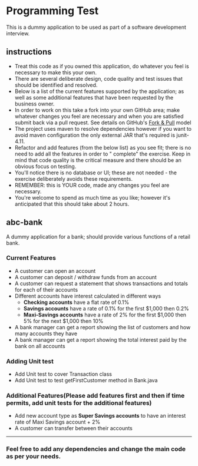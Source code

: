Programming Test
========

This is a dummy application to be used as part of a software development interview.

instructions
--------

* Treat this code as if you owned this application, do whatever you feel is necessary to make this your own.
* There are several deliberate design, code quality and test issues that should be identified and resolved.
* Below is a list of the current features supported by the application; as well as some additional features that have
  been requested by the business owner.
* In order to work on this take a fork into your own GitHub area; make whatever changes you feel are necessary and when
  you are satisfied submit back via a pull request. See details on
  GitHub's [Fork & Pull](https://help.github.com/articles/using-pull-requests) model
* The project uses maven to resolve dependencies however if you want to avoid maven configuration the only external JAR
  that's required is junit-4.11.
* Refactor and add features (from the below list) as you see fit; there is no need to add all the features in order to "
  complete" the exercise. Keep in mind that code quality is the critical measure and there should be an obvious focus on
  testing.
* You'll notice there is no database or UI; these are not needed - the exercise deliberately avoids these requirements.
* REMEMBER: this is YOUR code, made any changes you feel are necessary.
* You're welcome to spend as much time as you like; however it's anticipated that this should take about 2 hours.

abc-bank
--------

A dummy application for a bank; should provide various functions of a retail bank.

### Current Features

* A customer can open an account
* A customer can deposit / withdraw funds from an account
* A customer can request a statement that shows transactions and totals for each of their accounts
* Different accounts have interest calculated in different ways
    * **Checking accounts** have a flat rate of 0.1%
    * **Savings accounts** have a rate of 0.1% for the first $1,000 then 0.2%
    * **Maxi-Savings accounts** have a rate of 2% for the first $1,000 then 5% for the next $1,000 then 10%
* A bank manager can get a report showing the list of customers and how many accounts they have
* A bank manager can get a report showing the total interest paid by the bank on all accounts

### Adding Unit test

* Add Unit test to cover Transaction class
* Add Unit test to test getFirstCustomer method in Bank.java

### Additional Features(Please add features first and then if time permits, add unit tests for the additional features)

* Add new account type as **Super Savings accounts** to have an interest rate of Maxi Savings account + 2%
* A customer can transfer between their accounts

----

### Feel free to add any dependencies and change the main code as per your needs.